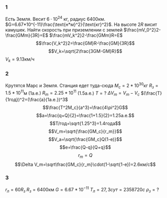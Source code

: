 ### 1
Есть Земля. Весит $6\cdot 10^{24}$ кг, радиус $6400$км. $G=6.67*10^{-11}\frac{\text{н*м}^2}{\text{кг}^2}$. На высоте $2R$ висит камушек. Найти скорость при приземлении с землей
$\frac{mV_0^2}2-\frac{GMm}{3R}=E$
$\frac{mV_k^2}2-\frac{GMm}R=E$
$$\frac{V_k^2}2=\frac{GM}R-\frac{GM}{3R}$$
$$V_k=\sqrt{2\frac{3GM-GM}R}$$
$V_k=9.13$км/ч

### 2
Крутятся Марс и Земля. Станция едет туда-сюда
$M_c=2*10^{30}$кг
$R_з=1.5*10^{11}$м (1а.е.)
$R_m=2.25*10^{11}$ (1.5а.е.)
$T=?$
$\Delta V_m=V_m-V_c$
$(\frac{T}{1год})^2=(\frac{a}{1а.е.})^3$ 
$$\frac{T^2M_c}{a^3}=\frac{4\pi^2}G$$
$$a=\frac{q+Q}{2}=\frac{1+1.5}{2}=1.25а.е.$$
$$T/год=\sqrt{1.25^3}=1.4года$$
$$V_m=\sqrt{\frac{GM_c}{r_m}}$$
$$V_a=\sqrt{\frac{GM_c}Q(1-e)}$$
$$e=\frac{Q-q}{Q+q}$$
$$r_m=Q$$
$$\Delta V_m=\sqrt\frac{GM_c}{r_m}\cdot(1-\sqrt{1-e})=2.6км/с$$
### 3
$r_л=60R_з$
$R_з=6400$км
$G=6.67*10^{-11}$
$T_л=27,3{cут}=2358720с$
$\rho_з=?$  
